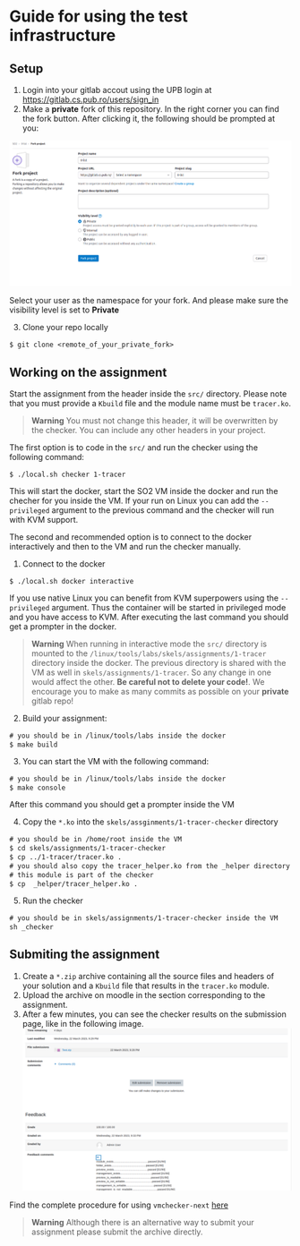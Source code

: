 # Guide for using the test infrastructure

## Setup
1. Login into your gitlab accout using the UPB login at https://gitlab.cs.pub.ro/users/sign_in
2. Make a **private** fork of this repository.
In the right corner you can find the fork button.
After clicking it, the following should be prompted at you:

![private_fork](./img/private_fork.png)

Select your user as the namespace for your fork.
And please make sure the visibility level is set to **Private**

3. Clone your repo locally
```
$ git clone <remote_of_your_private_fork>
```

## Working on the assignment
Start the assignment from the header inside the `src/` directory.
Please note that you must provide a `Kbuild` file and the module name must be `tracer.ko`.
> **Warning**
> You must not change this header, it will be overwritten by the checker. 
> You can include any other headers in your project.

The first option is to code in the `src/` and run the checker using the following command:
```
$ ./local.sh checker 1-tracer
```
This will start the docker, start the SO2 VM inside the docker and run the checher for you inside the VM.
If your run on Linux you can add the `--privileged` argument to the previous command and the checker will run with KVM support.

The second and recommended option is to connect to the docker interactively and then to the VM and run the checker manually.
1. Connect to the docker
```
$ ./local.sh docker interactive
```
If you use native Linux you can benefit from KVM superpowers using the `--privileged` argument.
Thus the container will be started in privileged mode and you have access to KVM.
After executing the last command you should get a prompter in the docker.

> **Warning**
> When running in interactive mode the `src/` directory is mounted to the `/linux/tools/labs/skels/assignments/1-tracer` directory inside the docker.
> The previous directory is shared with the VM as well in `skels/assignments/1-tracer`.
> So any change in one  would affect the other.
> **Be careful not to delete your code!**.
> We encourage you to make as many commits as possible on your **private** gitlab repo!

2. Build your assignment:
```
# you should be in /linux/tools/labs inside the docker
$ make build
```

3. You can start the VM with the following command:
```
# you should be in /linux/tools/labs inside the docker
$ make console
```
After this command you should get a prompter inside the VM

4. Copy the `*.ko` into the `skels/assginments/1-tracer-checker` directory
```
# you should be in /home/root inside the VM
$ cd skels/assignments/1-tracer-checker
$ cp ../1-tracer/tracer.ko .
# you should also copy the tracer_helper.ko from the _helper directory
# this module is part of the checker
$ cp  _helper/tracer_helper.ko .
```

5. Run the checker
```
# you should be in skels/assignments/1-tracer-checker inside the VM
sh _checker
```

## Submiting the assignment
1. Create a `*.zip` archive containing all the source files and headers of your solution and a `Kbuild` file that results in the `tracer.ko` module.
2. Upload the archive on moodle in the section corresponding to the assignment.
3. After a few minutes, you can see the checker results on the submission page, like in the following image.
![feedback](./img/feedback.png)

Find the complete procedure for using `vmchecker-next` [here](https://github.com/systems-cs-pub-ro/vmchecker-next/wiki/Student-Handbook)

> **Warning**
> Although there is an alternative way to submit your assignment please submit the archive directly.